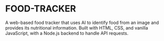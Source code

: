 # FOOD-TRACKER
A web-based food tracker that uses AI to identify food from an image and provides its nutritional information. Built with HTML, CSS, and vanilla JavaScript, with a Node.js backend to handle API requests.
